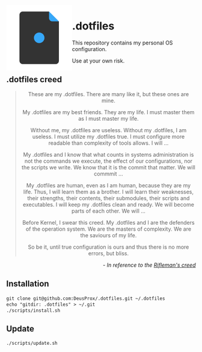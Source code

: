 <style>
  blockquote {
    text-align: center
  }
</style>

<img align="left" width="175" src=".assets/dotfile.svg" />

# **.dotfiles**

This repository contains my personal OS configuration.

Use at your own risk.

## **.dotfiles creed**

<blockquote style=text-align="center">

These are my .dotfiles.
There are many like it, but these ones are mine.

My .dotfiles are my best friends. They are my life.
I must master them as I must master my life.

Without me, my .dotfiles are useless.
Without my .dotfiles, I am useless.
I must utilize my .dotfiles true.
I must configure more readable than complexity of tools allows.
I will ...

My .dotfiles and I know that what counts in systems administration is not the commands we execute, the effect of our configurations, nor the scripts we write.
We know that it is the commit that matter.
We will commmit ...

My .dotfiles are human, even as I am human, because they are my life.
Thus, I will learn them as a brother.
I will learn their weaknesses, their strengths, their contents, their submodules, their scripts and executables.
I will keep my .dotfiles clean and ready.
We will become parts of each other.
We will ...

Before Kernel, I swear this creed.
My .dotfiles and I are the defenders of the operation system.
We are the masters of complexity.
We are the saviours of my life.

So be it, until true configuration is ours and thus there is no more errors, but bliss.
</blockquote>

<p align="right">
  <i align="right"> - In reference to the <a href="https://en.wikipedia.org/wiki/Rifleman%27s_Creed#Current_text">Rifleman's creed</a></i>
</p>

## Installation

```shell
git clone git@github.com:DeusProx/.dotfiles.git ~/.dotfiles
echo "gitdir: .dotfiles" > ~/.git
./scripts/install.sh
```

## Update

```shell
./scripts/update.sh
```

